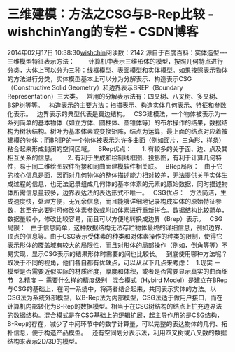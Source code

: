 # 三维建模：方法之CSG与B-Rep比较 - wishchinYang的专栏 - CSDN博客
2014年02月17日 10:38:30[wishchin](https://me.csdn.net/wishchin)阅读数：2142
源自于百度百科：实体造型---
三维模型特征表示方法：
       计算机中表示三维形体的模型，按照几何特点进行分类，大体上可以分为三种：线框模型、表面模型和实体模型。如果按照表示物体的方法进行分类，实体模型基本上可以分为分解表示、构造表示CSG（Constructive Solid Geometry）和边界表示BREP（Boundary Representation）三大类。
  常用的分解表示法有：四叉树、八叉树、多叉树、BSP树等等。
  构造表示的主要方法：扫描表示、构造实体几何表示、特征和参数化表示。
  边界表示的典型代表是翼边结构。
  CSG建模法，一个物体被表示为一系列简单的基本物体（如立方体、圆柱体、圆锥体等）的布尔操作的结果，数据结构为树状结构。树叶为基本体素或变换矩阵，结点为运算，最上面的结点对应着被建模的物体；而BREP的一个物体被表示为许多曲面（例如面片，三角形，样条）粘合起来形成封闭的空间区域。
  BRep优点：
     1. 有较多的关于面、边、点及其相互关系的信息。 
　 2. 有利于生成和绘制线框图、投影图，有利于计算几何特性，易于同二维绘图软件衔接和同曲面建模软件相关联。
  BRep局限：
  由于它的核心信息是面，因而对几何物体的整体描述能力相对较差，无法提供关于实体生成过程的信息，也无法记录组成几何体的基本体素的元素的原始数据，同时描述物体所需信息量较多，边界表达法的表达形式不唯一。
  CSG优点：
  方法简洁，生成速度快，处理方便，无冗余信息，而且能够详细地记录构成实体的原始特征参数，甚至在必要时可修改体素参数或附加体素进行重新拼合。数据结构比较简单，数据量较小，修改比较容易，而且可以方便地转换成边界（Brep）表示。
  CSG局限：
  由于信息简单，这种数据结构无法存贮物体最终的详细信息，例如边界、顶点的信息等。由于CSG表示受体素的种类和对体素操作的种类的限制，使得它表示形体的覆盖域有较大的局限性，而且对形体的局部操作（例如，倒角等等）不易实现，显示CSG表示的结果形体时需要的间也比较长。
  到底使用哪种方法呢？取决于不同的视角，他们各自都有优缺点，可以从以下几点来考虑：
  1.现实 － 模型是否需要近似实际的材质密度，厚度和体积，或者是否需要显示真实的曲面细节
  2.精度 － 需要什么样的精度级别
  混合模式（Hybird Model）是建立在BRep与CSG的基础上，在同一系统中，将两者结合起来，共同表示实体的方法。以CSG法为系统外部模型，以B-Rep法为内部模型，CSG法适于做用户接口，而在计算机内部转化为B-Rep的数据模型。相当于在CSG树结构的结点上扩充边界法的数据结构。混合模式是在CSG基础上的逻辑扩展，起主导作用的是CSG结构，B-Rep的存在，减少了中间环节中的数学计算量，可以完整的表达物体的几何、拓扑信息，便于构造产品模型。
  还有空间划分表示法，利用四叉树或八叉数的数据结构来表示2D/3D的模型。
